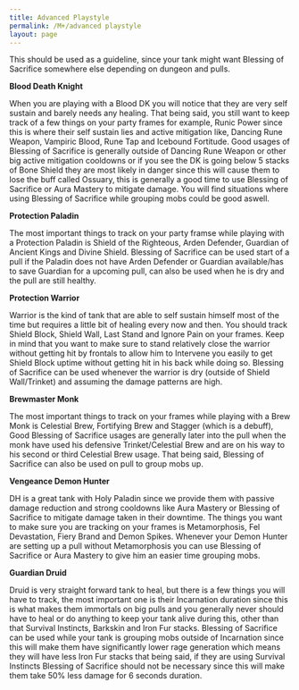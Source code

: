 ```yaml
---
title: Advanced Playstyle
permalink: /M+/advanced playstyle
layout: page
---
```


This should be used as a guideline, since your tank might want Blessing of Sacrifice somewhere else depending on dungeon and pulls.

**Blood Death Knight**

When you are playing with a Blood DK you will notice that they are very self sustain and barely needs any healing. That being said, you still want to keep track of a few things on your party frames for example, Runic Power since this is where their self sustain lies and active mitigation like, Dancing Rune Weapon, Vampiric Blood, Rune Tap and Icebound Fortitude. Good usages of Blessing of Sacrifice is generally outside of Dancing Rune Weapon or other big active mitigation cooldowns or if you see the DK is going below 5 stacks of Bone Shield they are most likely in danger since this will cause them to lose the buff called Ossuary, this is generally a good time to use Blessing of Sacrifice or Aura Mastery to mitigate damage. You will find situations where using Blessing of Sacrifice while grouping mobs could be good aswell.

**Protection Paladin**

The most important things to track on your party framse while playing with a Protection Paladin is Shield of the Righteous, Arden Defender, Guardian of Ancient Kings and Divine Shield. Blessing of Sacrifice can be used start of a pull if the Paladin does not have Arden Defender or Guardian available/has to save Guardian for a upcoming pull, can also be used when he is dry and the pull are still healthy.

**Protection Warrior**

Warrior is the kind of tank that are able to self sustain himself most of the time but requires a little bit of healing every now and then. You should track Shield Block, Shield Wall, Last Stand and Ignore Pain on your frames. Keep in mind that you want to make sure to stand relatively close the warrior without getting hit by frontals to allow him to Intervene you easily to get Shield Block uptime without getting hit in his back while doing so. Blessing of Sacrifice can be used whenever the warrior is dry (outside of Shield Wall/Trinket) and assuming the damage patterns are high.

**Brewmaster Monk**

The most important things to track on your frames while playing with a Brew Monk is Celestial Brew, Fortifying Brew and Stagger (which is a debuff), Good Blessing of Sacrifice usages are generally later into the pull when the monk have used his defensive Trinket/Celestial Brew and are on his way to his second or third Celestial Brew usage. That being said, Blessing of Sacrifice can also be used on pull to group mobs up.

**Vengeance Demon Hunter**

DH is a great tank with Holy Paladin since we provide them with passive damage reduction and strong cooldowns like Aura Mastery or Blessing of Sacrifice to mitigate damage taken in their downtime. The things you want to make sure you are tracking on your frames is Metamorphosis, Fel Devastation, Fiery Brand and Demon Spikes. Whenever your Demon Hunter are setting up a pull without Metamorphosis you can use Blessing of Sacrifice or Aura Mastery to give him an easier time grouping mobs.

**Guardian Druid**

Druid is very straight forward tank to heal, but there is a few things you will have to track, the most important one is their Incarnation duration since this is what makes them immortals on big pulls and you generally never should have to heal or do anything to keep your tank alive during this, other than that Survival Instincts, Barkskin and Iron Fur stacks. Blessing of Sacrifice can be used while your tank is grouping mobs outside of Incarnation since this will make them have significantly lower rage generation which means they will have less Iron Fur stacks that being said, if they are using Survival Instincts Blessing of Sacrifice should not be necessary since this will make them take 50% less damage for 6 seconds duration.
